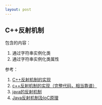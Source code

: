 ```yaml
---
layout: post
---
```


##  C++反射机制

包含的内容：

1. 通过字符串实例化类
2. 通过字符串实例化类属性



参考：

1. [C++反射机制的实现](https://blog.csdn.net/scythe666/article/details/51718864)
2. [c++反射机制的实现（完整代码，相当靠谱）](https://blog.csdn.net/hzhsan/article/details/8916236)
3. [java的反射机制](https://blog.csdn.net/sinat_38259539/article/details/71799078)
4. [Java反射机制及IoC原理](https://www.cnblogs.com/Eason-S/p/5851078.html)

